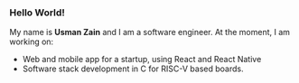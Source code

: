 ### Hello World!

My name is **Usman Zain** and I am a software engineer.
At the moment, I am working on:

- Web and mobile app for a startup, using React and React Native
- Software stack development in C for RISC-V based boards.
